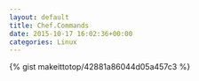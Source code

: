 ```yaml
---
layout: default                                                                                                              
title: Chef.Commands                                                                                                                       
date: 2015-10-17 16:02:36+00:00                                                                                                                        
categories: Linux                                                                                                                
---                                                                                                                              
```


{% gist makeittotop/42881a86044d05a457c3 %}                                                                                                           

